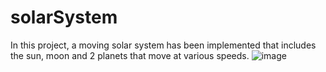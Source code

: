 # solarSystem
In this project, a moving solar system has been implemented that includes the sun, moon and 2 planets that move at various speeds.
![image](https://user-images.githubusercontent.com/65096744/177422651-6b772607-3305-4f75-b55e-6e1f27a10f06.png)
